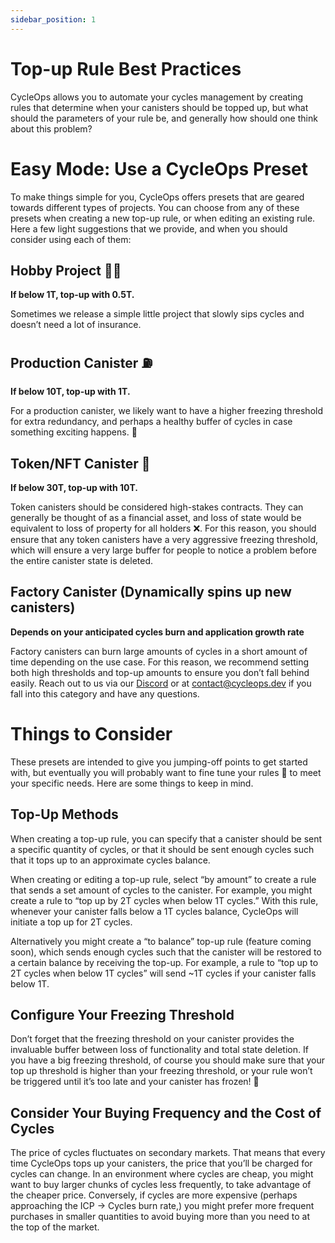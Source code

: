 ```yaml
---
sidebar_position: 1
---
```


# Top-up Rule Best Practices

CycleOps allows you to automate your cycles management by creating rules that determine when your canisters should be topped up, but what should the parameters of your rule be, and generally how should one think about this problem?

# Easy Mode: Use a CycleOps Preset

To make things simple for you, CycleOps offers presets that are geared towards different types of projects. You can choose from any of these presets when creating a new top-up rule, or when editing an existing rule. Here a few light suggestions that we provide, and when you should consider using each of them:

## Hobby Project 🧑‍💻

**If below 1T, top-up with 0.5T.**

Sometimes we release a simple little project that slowly sips cycles and doesn’t need a lot of insurance.

## Production Canister ⛽

**If below 10T, top-up with 1T.**

For a production canister, we likely want to have a higher freezing threshold for extra redundancy, and perhaps a healthy buffer of cycles in case something exciting happens. 🎉

## Token/NFT Canister 🌃

**If below 30T, top-up with 10T.**

Token canisters should be considered high-stakes contracts. They can generally be thought of as a financial asset, and loss of state would be equivalent to loss of property for all holders ❌. For this reason, you should ensure that any token canisters have a very aggressive freezing threshold, which will ensure a very large buffer for people to notice a problem before the entire canister state is deleted.

## Factory Canister (Dynamically spins up new canisters)

**Depends on your anticipated cycles burn and application growth rate**

Factory canisters can burn large amounts of cycles in a short amount of time depending on the use case. For this reason, we recommend setting both high thresholds and top-up amounts to ensure you don’t fall behind easily. Reach out to us via our [Discord](https://discord.gg/AWaab4FD6V) or at [contact@cycleops.dev](mailto:contact@cycleops.dev) if you fall into this category and have any questions.

# Things to Consider

These presets are intended to give you jumping-off points to get started with, but eventually you will probably want to fine tune your rules 🔧 to meet your specific needs. Here are some things to keep in mind.

## Top-Up Methods

When creating a top-up rule, you can specify that a canister should be sent a specific quantity of cycles, or that it should be sent enough cycles such that it tops up to an approximate cycles balance.

When creating or editing a top-up rule, select “by amount” to create a rule that sends a set amount of cycles to the canister. For example, you might create a rule to “top up by 2T cycles when below 1T cycles.” With this rule, whenever your canister falls below a 1T cycles balance, CycleOps will initiate a top up for 2T cycles.

Alternatively you might create a “to balance” top-up rule (feature coming soon), which sends enough cycles such that the canister will be restored to a certain balance by receiving the top-up. For example, a rule to “top up to 2T cycles when below 1T cycles” will send ~1T cycles if your canister falls below 1T.

## Configure Your Freezing Threshold

Don’t forget that the freezing threshold on your canister provides the invaluable buffer between loss of functionality and total state deletion. If you have a big freezing threshold, of course you should make sure that your top up threshold is higher than your freezing threshold, or your rule won’t be triggered until it’s too late and your canister has frozen! 🥶

## Consider Your Buying Frequency and the Cost of Cycles

The price of cycles fluctuates on secondary markets. That means that every time CycleOps tops up your canisters, the price that you’ll be charged for cycles can change. In an environment where cycles are cheap, you might want to buy larger chunks of cycles less frequently, to take advantage of the cheaper price. Conversely, if cycles are more expensive (perhaps approaching the ICP → Cycles burn rate,) you might prefer more frequent purchases in smaller quantities to avoid buying more than you need to at the top of the market.
